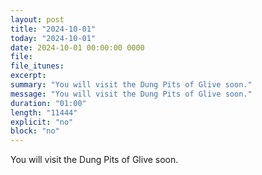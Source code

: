 ```yaml
---
layout: post
title: "2024-10-01"
today: "2024-10-01"
date: 2024-10-01 00:00:00 0000
file:
file_itunes:
excerpt:
summary: "You will visit the Dung Pits of Glive soon."
message: "You will visit the Dung Pits of Glive soon."
duration: "01:00"
length: "11444"
explicit: "no"
block: "no"
---
```

You will visit the Dung Pits of Glive soon.

